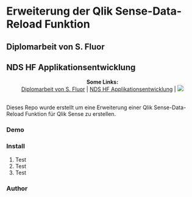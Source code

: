 # Erweiterung der Qlik Sense-Data-Reload Funktion

## Diplomarbeit von S. Fluor
## NDS HF Applikationsentwicklung

<p align="center">
  <b>Some Links:</b><br>
  <a href="##">Diplomarbeit von S. Fluor</a> |
  <a href="##">NDS HF Applikationsentwicklung</a> |
  <img src="https://www.ibw.ch/themes/custom/ibw/logo.png">
  <br><br>
</p>
Dieses Repo wurde erstellt um eine Erweiterung einer Qlik Sense-Data-Reload Funktion für Qlik Sense zu erstellen.

### Demo

### Install
1. Test
2. Test
3. Test

### Author
